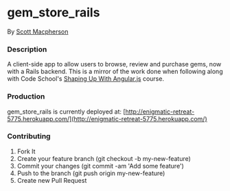 # gem_store_rails
By [Scott Macpherson](https://github.com/scottmacphersonmusic)

### Description
A client-side app to allow users to browse, review and purchase gems, now with a Rails backend.  This is a mirror of the work done when following along with Code School's [Shaping Up With Angular.js](https://www.codeschool.com/courses/shaping-up-with-angular-js) course.

### Production
gem_store_rails is currently deployed at:
[http://enigmatic-retreat-5775.herokuapp.com/](http://enigmatic-retreat-5775.herokuapp.com/)

### Contributing
1. Fork It
2. Create your feature branch (git checkout -b my-new-feature)
3. Commit your changes (git commit -am 'Add some feature')
4. Push to the branch (git push origin my-new-feature)
5. Create new Pull Request
